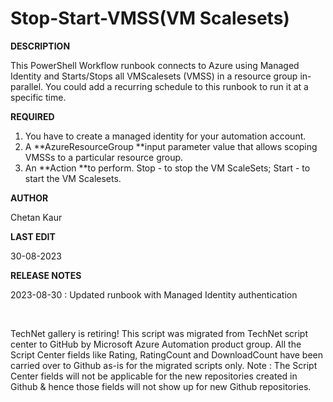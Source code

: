 ﻿Stop-Start-VMSS(VM Scalesets)
=============================

            

**DESCRIPTION** 


This PowerShell Workflow runbook connects to Azure using Managed Identity and Starts/Stops all VMScalesets (VMSS) in a resource group in-parallel. You could add a recurring schedule to this runbook to run it at a specific time.


**REQUIRED**

1. You have to create a managed identity for your automation account.
2. A **AzureResourceGroup **input parameter value that allows scoping VMSSs to a particular resource group. 
3. An **Action **to perform. Stop - to stop the VM ScaleSets; Start - to start the VM Scalesets.


**AUTHOR**

Chetan Kaur

**LAST EDIT**

30-08-2023

**RELEASE NOTES**

2023-08-30 : Updated runbook with Managed Identity authentication
 

 

        
    
TechNet gallery is retiring! This script was migrated from TechNet script center to GitHub by Microsoft Azure Automation product group. All the Script Center fields like Rating, RatingCount and DownloadCount have been carried over to Github as-is for the migrated scripts only. Note : The Script Center fields will not be applicable for the new repositories created in Github & hence those fields will not show up for new Github repositories.
